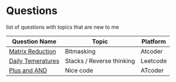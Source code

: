 # **Questions**
 list of questions with topics that are new to me

| Question Name | Topic | Platform |
| ----------- | ----------- | ----------- |
| [Matrix Reduction](https://atcoder.jp/contests/abc264/tasks/abc264_c) | Bitmasking | Atcoder |
| [Daily Temeratures](https://leetcode.com/problems/daily-temperatures/) | Stacks / Reverse thinking | Leetcode |
| [Plus and AND](https://atcoder.jp/contests/arc146/tasks/arc146_b) | Nice code | ATcoder |